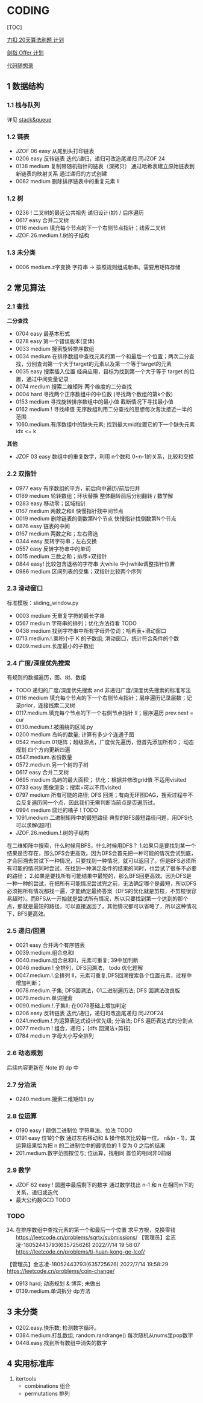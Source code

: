 # CODING

[TOC]

[力扣 20天算法刷题 计划](https://leetcode-cn.com/study-plan/algorithms/?progress=2mj8onm)

[剑指 Offer 计划](https://leetcode.cn/study-plan/lcof/?progress=8t5w98t)

[代码随想录](https://www.programmercarl.com/)

## 1 数据结构

### 1.1 栈与队列

详见 [stack&queue](Note/stack_queue_note.md)


### 1.2 链表

- JZOF 06 easy 从尾到头打印链表
- 0206 easy 反转链表  迭代/递归，递归可改造尾递归  同JZOF 24
- 0138 medium 复制带随机指针的链表（深拷贝）  通过哈希表建立原始链表到新链表的映射关系 通过递归的方式创建
- 0082 medium 删除排序链表中的重复元素 II 

### 1.2 树

- 0236 ! 二叉树的最近公共祖先  递归设计(妙) / 后序遍历
- 0617 easy 合并二叉树
- 0116 medium 填充每个节点的下一个右侧节点指针；线索二叉树
- JZOF.26.medium.!.树的子结构


### 1.3 未分类

- 0006 medium.z字变换  字符串 -> 按照规则组成新串。需要用矩阵存储

## 2 常见算法


### 2.1 查找

**二分查找**

- 0704 easy 最基本形式
- 0278 easy 第一个错误版本(变体)
- 0033 medium 搜索旋转排序数组
- 0034 medium 在排序数组中查找元素的第一个和最后一个位置；两次二分查找，分别查询第一个大于target的元素以及第一个等于target的元素
- 0035 easy 搜索插入位置  经典应用，目标为找到第一个大于等于 target 的位置，通过中间变量记录
- 0074 medium 搜索二维矩阵 两个维度的二分查找
- 0004 hard 寻找两个正序数组中的中位数  (寻找两个数组的第k个数)
- 0153 medium 寻找旋转排序数组中的最小值 截断情况下寻找最小值
- 0162 medium ! 寻找峰值  无序数组利用二分查找的思想每次淘汰接近一半的范围
- 1060.medium.有序数组中的缺失元素; 找到最大mid位置它的下一个缺失元素idx <= k 

**其他**

- JZOF 03 easy 数组中的重复数字，利用 n个数和 0~n-1的关系，比较和交换

### 2.2 双指针

- 0977 easy 有序数组的平方，前后向中遍历/前后归并
- 0189 medium 轮转数组；环状替换 整体翻转前后分别翻转 / 数学解
- 0283 easy 移动零；区域指针
- 0167 medium 两数之和II 快慢指针找中间节点
- 0019 medium 删除链表的倒数第N个节点 快慢指针找倒数第N个节点
- 0876 easy 链表的中间
- 0167 medium 两数之和；左右筛选
- 0344 easy 反转字符串；左右交换
- 0557 easy 反转字符串中的单词
- 0015 medium 三数之和；排序+双指针
- 0844 easy! 比较包含退格的字符串 大while 中小while调整指针位置
- 0986 medium 区间列表的交集；双指针比较两个序列

### 2.3 滑动窗口

标准模板：sliding_window.py

- 0003 medium 无重复字符的最长字串
- 0567 medium 字符串的排列；优化方法待看 TODO
- 0438 medium 找到字符串中所有字母异位词；哈希表+滑动窗口
- 0713.medium.!.乘积小于 K 的子数组; 滑动窗口，统计符合条件的个数
- 0209.medium.长度最小的子数组

### 2.4 广度/深度优先搜索

有规则的数据遍历，图、树、数组

- TODO 递归的广度/深度优先搜索 and 非递归广度/深度优先搜索的标准写法
- 0116 medium 填充每个节点的下一个右侧节点指针；层序遍历记录层数；记录prior，连接线索二叉树
- 0117.medium.填充每个节点的下一个右侧节点指针 II；层序遍历 prev.next = cur
- 0130.medium.!.被围绕的区域.py  
- 0200 medium 岛屿的数量; 计算有多少个连通子图
- 0542 medium 01矩阵；超级源点，广度优先遍历，但首先添加所有0； 动态规划 四个方向更新四遍
- 0547.medium.省份数量
- 0572.medium.另一个树的子树 
- 0617 easy 合并二叉树
- 0695 medium 岛屿的最大面积； 优化：根据并修改grid值 不适用visited
- 0733 easy 图像渲染；搜索+可以不用visited
- 0797 medium 所有可能的路径; DFS 回溯；有向无环图DAG，搜索过程中不会反复遍历同一个点，因此我们无需判断当前点是否遍历过。
- 0994 medium 腐烂的橘子 ! TODO
- 1091.medium.二进制矩阵中的最短路径 典型的BFS最短路径问题，用DFS也可以求解(超时)
- JZOF.26.medium.!.树的子结构 

在二维矩阵中搜索，什么时候用BFS，什么时候用DFS？
1.如果只是要找到某一个结果是否存在，那么DFS会更高效。因为DFS会首先把一种可能的情况尝试到底，才会回溯去尝试下一种情况，只要找到一种情况，就可以返回了。但是BFS必须所有可能的情况同时尝试，在找到一种满足条件的结果的同时，也尝试了很多不必要的路径；
2.如果是要找所有可能结果中最短的，那么BFS回更高效。因为DFS是一种一种的尝试，在把所有可能情况尝试完之前，无法确定哪个是最短，所以DFS必须把所有情况都找一遍，才能确定最终答案（DFS的优化就是剪枝，不剪枝很容易超时）。而BFS从一开始就是尝试所有情况，所以只要找到第一个达到的那个点，那就是最短的路径，可以直接返回了，其他情况都可以省略了，所以这种情况下，BFS更高效。


### 2.5 递归/回溯

- 0021 easy 合并两个有序链表
- 0039.medium.组合总和I
- 0040.medium.组合总和II，元素可重复; 39中加判断
- 0046 medium ! 全排列，DFS回溯法，  todo 优化题解
- 0047.medium.!.全排列 II，元素可重复;DFS回溯搜索各个位置元素，过程中增加判断；
- 0078.medium.子集; DFS回溯法，01二进制遍历法; DFS 回溯法改良版
- 0079.medium.单词搜索
- 0090.medium.!.子集II; 在0078基础上增加判定
- 0206 easy 反转链表  迭代/递归，递归可改造尾递归  同JZOF24
- 0241.medium.!.为运算表达式设计优先级; 分治法; DFS 遍历表达式的分割点
- 0077 medium ! 组合，递归； [dfs 回溯法+剪枝]
- 0784 medium 字母大小写全排列

### 2.6 动态规划

后续内容更新在 Note 的 dp 中

### 2.7 分治法

- 0240.medium.搜索二维矩阵II.py

### 2.8 位运算

- 0190 easy ! 颠倒二进制位  字符串法、位法 TODO
- 0191 easy 位1的个数  通过左右移动和 \& 操作依次比较每一位。  n\&(n - 1)，其运算结果恰为把 n 的二进制位中的最低位的 1 变为 0 之后的结果
- 201.medium.数字范围按位与; 位运算，找相同 首位的相同非0前缀

### 2.9 数学

- JZOF 62 easy ! 圆圈中最后剩下的数字   通过数学找出 n-1 和 n 在相同m下的关系，递归或迭代
- 最大公约数GCD TODO

### TODO

34. 在排序数组中查找元素的第一个和最后一个位置
求平方根，兑换零钱
https://leetcode.cn/problems/sqrtx/submissions/
【管理员】金志凌-18052443793(635725626) 2022/7/14 19:58:07
https://leetcode.cn/problems/ti-huan-kong-ge-lcof/

【管理员】金志凌-18052443793(635725626) 2022/7/14 19:58:29
https://leetcode.cn/problems/coin-change/


- 0913 hard; 动态规划 & 博弈; 未做出
- 0139.medium.单词拆分  dp方法


## 3 未分类

- 0202.easy.快乐数; 检测数字循环。
- 0384.medium.打乱数组; random.randrange() 每次随机从nums里pop数字
- 0448.easy.找到所有数组中消失的数字

## 4 实用标准库

1. itertools
    - combinations  组合
    - permutations  排列
